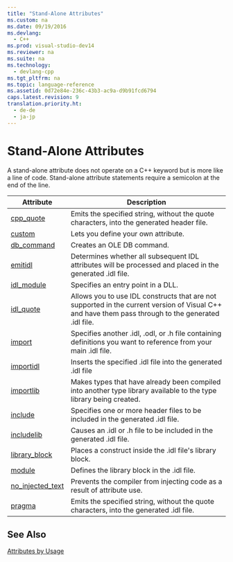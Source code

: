 ```yaml
---
title: "Stand-Alone Attributes"
ms.custom: na
ms.date: 09/19/2016
ms.devlang: 
  - C++
ms.prod: visual-studio-dev14
ms.reviewer: na
ms.suite: na
ms.technology: 
  - devlang-cpp
ms.tgt_pltfrm: na
ms.topic: language-reference
ms.assetid: 0d72e84e-236c-43b3-ac9a-d9b91fcd6794
caps.latest.revision: 9
translation.priority.ht: 
  - de-de
  - ja-jp
---
```

# Stand-Alone Attributes
A stand-alone attribute does not operate on a C++ keyword but is more like a line of code. Stand-alone attribute statements require a semicolon at the end of the line.  
  
|Attribute|Description|  
|---------------|-----------------|  
|[cpp_quote](../vs140/cpp_quote.md)|Emits the specified string, without the quote characters, into the generated header file.|  
|[custom](../vs140/custom--C---.md)|Lets you define your own attribute.|  
|[db_command](../vs140/db_command.md)|Creates an OLE DB command.|  
|[emitidl](../vs140/emitidl.md)|Determines whether all subsequent IDL attributes will be processed and placed in the generated .idl file.|  
|[idl_module](../vs140/idl_module.md)|Specifies an entry point in a DLL.|  
|[idl_quote](../vs140/idl_quote.md)|Allows you to use IDL constructs that are not supported in the current version of Visual C++ and have them pass through to the generated .idl file.|  
|[import](../vs140/import.md)|Specifies another .idl, .odl, or .h file containing definitions you want to reference from your main .idl file.|  
|[importidl](../vs140/importidl.md)|Inserts the specified .idl file into the generated .idl file|  
|[importlib](../vs140/importlib.md)|Makes types that have already been compiled into another type library available to the type library being created.|  
|[include](../vs140/include--C---.md)|Specifies one or more header files to be included in the generated .idl file.|  
|[includelib](../vs140/includelib--C---.md)|Causes an .idl or .h file to be included in the generated .idl file.|  
|[library_block](../vs140/library_block.md)|Places a construct inside the .idl file's library block.|  
|[module](../vs140/module--C---.md)|Defines the library block in the .idl file.|  
|[no_injected_text](../vs140/no_injected_text.md)|Prevents the compiler from injecting code as a result of attribute use.|  
|[pragma](../vs140/pragma.md)|Emits the specified string, without the quote characters, into the generated .idl file.|  
  
## See Also  
 [Attributes by Usage](../vs140/Attributes-by-Usage.md)